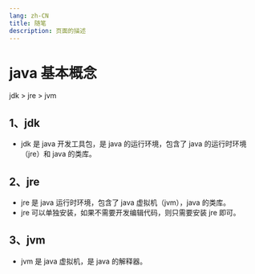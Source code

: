 ```yaml
---
lang: zh-CN
title: 随笔
description: 页面的描述
---
```


# java 基本概念

jdk > jre > jvm

## 1、jdk

- jdk 是 java 开发工具包，是 java 的运行环境，包含了 java 的运行时环境（jre）和 java 的类库。

## 2、jre

- jre 是 java 运行时环境，包含了 java 虚拟机（jvm），java 的类库。
- jre 可以单独安装，如果不需要开发编辑代码，则只需要安装 jre 即可。

## 3、jvm

- jvm 是 java 虚拟机，是 java 的解释器。

